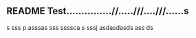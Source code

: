 ## README Test...............//.....///....///......s
s
sss
p.asssas
sss
ssssca
s
sssj
asdasdasds
ass
ds
